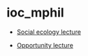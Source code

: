 # ioc_mphil
 
* [Social ecology lecture](https://clanfear.github.io/ioc_mphil/lectures/ct_ecological/slides.html)
 
* [Opportunity lecture](https://clanfear.github.io/ioc_mphil/lectures/ct_opportunity/slides.html)